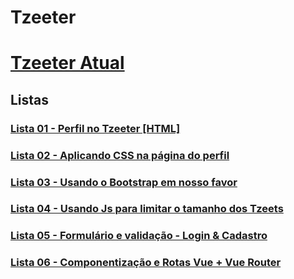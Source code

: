 # Tzeeter

# [Tzeeter Atual](https://l3yalberto.github.io/Tzeeter/)

## Listas

### [Lista 01 - Perfil no Tzeeter \[HTML\]](https://github.com/l3yAlberto/Tzeeter/tree/f02763ad5bb6985ab3da6f3f23815a20f9f3bfb4)

### [Lista 02 - Aplicando CSS na página do perfil](https://github.com/l3yAlberto/Tzeeter/tree/e7b4729c5562bb81bdc2c72824fa96fc926e2231)

### [Lista 03 - Usando o Bootstrap em nosso favor](https://github.com/l3yAlberto/Tzeeter/tree/a2a339a8719aaeafc26095dd3076d094cdf4196a)

### [Lista 04 - Usando Js para limitar o tamanho dos Tzeets](https://github.com/l3yAlberto/Tzeeter/tree/8bd79e0a97b9662b0503b8d9a0ccca3e8811f97b)

### [Lista 05 - Formulário e validação - Login & Cadastro](https://github.com/l3yAlberto/Tzeeter/tree/e2da103d8a7fcaffd07eb84b9a80da5bf804749a)

### [Lista 06 - Componentização e Rotas Vue + Vue Router](https://github.com/l3yAlberto/Tzeeter/tree/7d848ecbdfae2fcdc0d0b2642e6419fab7d438af)